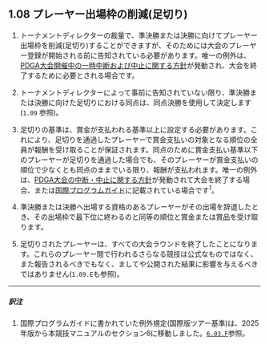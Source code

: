 ## 1.08 プレーヤー出場枠の削減(足切り)

1. トーナメントディレクターの裁量で、準決勝または決勝に向けてプレーヤー出場枠を削減(足切り)することができますが、そのためには大会のプレーヤー登録が開始される前に告知されている必要があります。唯一の例外は、[PDGA大会開催中の一時中断および中止に関する方針]()が発動され、大会を終了するために必要とされる場合です。

1. トーナメントディレクターによって事前に告知されていない限り、準決勝または決勝に向けた足切りにおける同点は、同点決勝を使用して決定します(`1.09` 参照)。

1. 足切りの基準は、賞金が支払われる基準以上に設定する必要があります。これにより、足切りを通過したプレーヤーで賞金支払いの対象となる順位の全員が報酬を受け取ることが保証されます。同点のために賞金支払い基準以下のプレーヤーが足切りを通過した場合でも、そのプレーヤーが賞金支払いの順位で少なくとも同点のままでいる限り、報酬が支払われます。唯一の例外は、[PDGA大会の中断・中止に関する方針]()が発動されて大会を終了する場合、または[国際プログラムガイド](dgj/programguid)に記載されている場合です<sup>1</sup>。

1. 準決勝または決勝へ出場する資格のあるプレーヤーがその出場を辞退したとき、その出場枠で最下位に終わるのと同等の順位と賞金または賞品を受け取ります。

1. 足切りされたプレーヤーは、すべての大会ラウンドを終了したことになります。これらのプレーヤー間で行われるさらなる競技は公式なものではなく、また報告されるべきでもなく、ましてや公開された結果に影響を与えるべきではありません(`1.09.E`も参照)。

___
##### 訳注

1. 国際プログラムガイドに書かれていた例外規定(国際版ツアー基準)は、2025年版から本競技マニュアルのセクション6に移動しました。[`6.03.F`]()参照。
